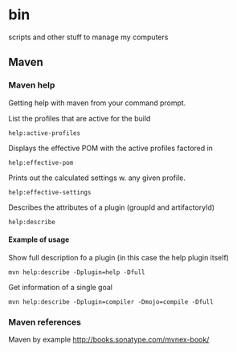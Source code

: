 bin
===
scripts and other stuff to manage my computers

## Maven

### Maven help
Getting help with maven from your command prompt.

List the profiles that are active for the build
```
help:active-profiles
```

Displays the effective POM with the active profiles factored in
```
help:effective-pom
```

Prints out the calculated settings w. any given profile.
```
help:effective-settings
```

Describes the attributes of a plugin (groupId and artifactoryId)
```
help:describe
```

#### Example of usage
Show full description fo a plugin (in this case the help plugin itself)
```
mvn help:describe -Dplugin=help -Dfull
```

Get information of a single goal
```
mvn help:describe -Dplugin=compiler -Dmojo=compile -Dfull
```

### Maven references
Maven by example http://books.sonatype.com/mvnex-book/
